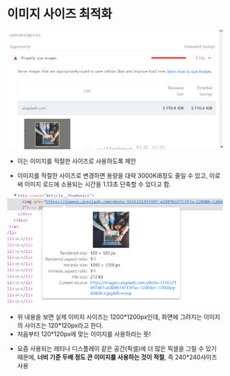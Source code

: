 # 이미지 사이즈 최적화

![예제이미지](a.png)

- 이는 이미지를 적절한 사이즈로 사용하도록 제안

* 이미지를 적절한 사이즈로 변경하면 용량을 대략 3000KiB정도 줄일 수 있고, 이로써 이미지 로드에 소용되는 시간을 1.13초 단축할 수 있다고 함.

![예제2](b.png)

- 위 내용을 보면 실제 이미지 사이즈는 1200\*1200px인데, 화면에 그려지는 이미지의 사이즈는 120\*120px라고 한다.
- 처음부터 120\*120px에 맞는 이미지를 사용하라는 뜻!

* 요즘 사용되는 레티나 디스플레이 같은 공간(픽셀)에 더 많은 픽셀을 그릴 수 있기 때문에, **너비 기준 두배 정도 큰 이미지를 사용하는 것이 적절**, 즉 240\*240사이즈 사용
